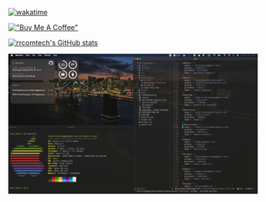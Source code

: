 [![wakatime](https://wakatime.com/badge/user/3a6ea591-17ce-4fe3-850a-055f1c212340.svg)](https://wakatime.com/@3a6ea591-17ce-4fe3-850a-055f1c212340)

[!["Buy Me A Coffee"](https://www.buymeacoffee.com/assets/img/custom_images/orange_img.png)](https://www.buymeacoffee.com/robertrichter)

[![rrcomtech's GitHub stats](https://github-readme-stats.vercel.app/api?username=rrcomtech)](https://github.com/anuraghazra/github-readme-stats)

![](./neofetch.png)
